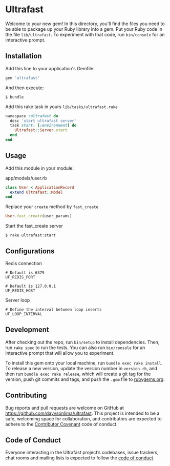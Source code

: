 # Ultrafast

Welcome to your new gem! In this directory, you'll find the files you need to be able to package up your Ruby library into a gem. Put your Ruby code in the file `lib/ultrafast`. To experiment with that code, run `bin/console` for an interactive prompt.

## Installation

Add this line to your application's Gemfile:

```ruby
gem 'ultrafast'
```

And then execute:

    $ bundle

Add this rake task in yours `lib/tasks/ultrafast.rake`

```ruby
namespace :ultrafast do
  desc 'start ultrafast server'
  task start: [:environment] do
    Ultrafast::Server.start
  end
end
```

## Usage

Add this module in your module:

app/models/user.rb
```ruby
class User < ApplicationRecord
  extend Ultrafast::Model
end
```

Replace your `create` method by `fast_create`

```ruby
User.fast_create(user_params)
```

Start the fast_create server

    $ rake ultrafast:start

## Configurations

Redis connection
```
# Default is 6379
UF_REDIS_PORT

# Default is 127.0.0.1
UF_REDIS_HOST
```


Server loop
```
# Define the interval between loop inserts
UF_LOOP_INTERVAL
```


## Development

After checking out the repo, run `bin/setup` to install dependencies. Then, run `rake spec` to run the tests. You can also run `bin/console` for an interactive prompt that will allow you to experiment.

To install this gem onto your local machine, run `bundle exec rake install`. To release a new version, update the version number in `version.rb`, and then run `bundle exec rake release`, which will create a git tag for the version, push git commits and tags, and push the `.gem` file to [rubygems.org](https://rubygems.org).

## Contributing

Bug reports and pull requests are welcome on GitHub at https://github.com/dayvsonlima/ultrafast. This project is intended to be a safe, welcoming space for collaboration, and contributors are expected to adhere to the [Contributor Covenant](http://contributor-covenant.org) code of conduct.

## Code of Conduct

Everyone interacting in the Ultrafast project’s codebases, issue trackers, chat rooms and mailing lists is expected to follow the [code of conduct](https://github.com/dayvsonlima/ultrafast/blob/master/CODE_OF_CONDUCT.md).
